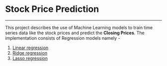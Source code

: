 # Stock Price Prediction
---
This project describes the use of Machine Learning models to train time series data like the stock prices and predict the **Closing Prices**. The implementation consists of Regression models namely - 
1. [Linear regression](https://scikit-learn.org/stable/modules/generated/sklearn.linear_model.LinearRegression.html)
2. [Ridge regression](https://scikit-learn.org/stable/modules/generated/sklearn.linear_model.Ridge.html)
3. [Lasso regression](https://scikit-learn.org/stable/modules/generated/sklearn.linear_model.Lasso.html)
